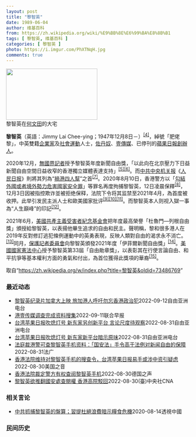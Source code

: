 ```yaml
---
layout: post
title: "黎智英"
date: 1989-06-04
author: 维基百科
from: https://zh.wikipedia.org/wiki/%E9%BB%8E%E6%99%BA%E8%8B%B1
tags: [ 黎智英, 维基百科 ]
categories: [ 黎智英 ]
photo: https://i.imgur.com/PhXTNqH.jpg
comments: true
---
```

<div class="mw-parser-output"><div id="noteTA-97071178" class="noteTA"><div class="noteTA-group"><div data-noteta-group-source="module" data-noteta-group="IT"></div></div><div class="noteTA-local"><div data-noteta-code="zh:巧克力; zh-tw:巧克力; zh-hk:朱古力; zh-cn:巧克力;"></div><div data-noteta-code="zh-tw:黑道; zh-hk:黑社會; zh-cn:黑社会;"></div><div data-noteta-code="zh-tw:飯店; zh-hk:酒店; zh-cn:饭店;"></div><div data-noteta-code="zh-tw:伍佛維茲; zh-hk:沃夫維茲 ;zh-cn:沃尔福威茨;"></div></div></div>

<div class="thumb tright"><div class="thumbinner" style="width:252px;"><a href="/wiki/File:Jimmy_Lai_Chee-ying_home_in_Ho_Man_Tin_20200418.png" class="image"><img alt="" src="//upload.wikimedia.org/wikipedia/commons/thumb/9/9f/Jimmy_Lai_Chee-ying_home_in_Ho_Man_Tin_20200418.png/250px-Jimmy_Lai_Chee-ying_home_in_Ho_Man_Tin_20200418.png" decoding="async" width="250" height="140" class="thumbimage" srcset="//upload.wikimedia.org/wikipedia/commons/thumb/9/9f/Jimmy_Lai_Chee-ying_home_in_Ho_Man_Tin_20200418.png/375px-Jimmy_Lai_Chee-ying_home_in_Ho_Man_Tin_20200418.png 1.5x, //upload.wikimedia.org/wikipedia/commons/thumb/9/9f/Jimmy_Lai_Chee-ying_home_in_Ho_Man_Tin_20200418.png/500px-Jimmy_Lai_Chee-ying_home_in_Ho_Man_Tin_20200418.png 2x" data-file-width="861" data-file-height="481"></a>  <div class="thumbcaption"><div class="magnify"><a href="/wiki/File:Jimmy_Lai_Chee-ying_home_in_Ho_Man_Tin_20200418.png" class="internal" title="放大"></a></div>黎智英在<a href="/wiki/%E4%BD%95%E6%96%87%E7%94%B0" title="何文田">何文田</a>的大宅</div></div></div>
<p><b>黎智英</b>（英語：<span lang="en">Jimmy Lai Chee-ying</span>；1947年12月8日<span class="useeditintro" title="Template:BLP editintro">－</span>）<sup id="cite_ref-7" class="reference"><a href="#cite_note-7">[4]</a></sup>，綽號「肥佬黎」，中英雙籍<a href="/wiki/%E4%BC%81%E4%B8%9A%E5%AE%B6" title="企业家">企業家</a>及<a href="/wiki/%E7%A4%BE%E6%9C%83%E9%81%8B%E5%8B%95" title="社會運動">社會運動</a>人士，<a href="/wiki/%E4%BD%90%E4%B8%B9%E5%A5%B4" title="佐丹奴">佐丹奴</a>、<a href="/wiki/%E5%A3%B9%E5%82%B3%E5%AA%92" title="壹傳媒">壹傳媒</a>、已停刊的<a href="/wiki/%E8%98%8B%E6%9E%9C%E6%97%A5%E5%A0%B1_(%E9%A6%99%E6%B8%AF)" title="蘋果日報 (香港)">蘋果日報</a><a href="/wiki/%E5%89%B5%E8%BE%A6%E4%BA%BA" class="mw-redirect" title="創辦人">創辦人</a>。
</p><p>2020年12月，<a href="/wiki/%E7%84%A1%E5%9C%8B%E7%95%8C%E8%A8%98%E8%80%85" class="mw-redirect" title="無國界記者">無國界記者</a>授予黎智英年度新聞自由獎，「以此向在北京壓力下日益新聞自由空間日益收窄的香港獨立媒體表達支持」<sup id="cite_ref-8" class="reference"><a href="#cite_note-8">[5]</a></sup><sup id="cite_ref-9" class="reference"><a href="#cite_note-9">[6]</a></sup>。而<a href="/wiki/%E4%B8%AD%E5%85%B1%E4%B8%AD%E5%A4%AE%E6%9C%BA%E5%85%B3%E6%8A%A5" title="中共中央机关报">中共中央机关报</a>《<a href="/wiki/%E4%BA%BA%E6%B0%91%E6%97%A5%E6%8A%A5" title="人民日报">人民日报</a>》則將其列為“<a href="/wiki/%E7%A5%B8%E6%B8%AF%E5%9B%9B%E4%BA%BA%E5%B8%AE" title="祸港四人帮">禍港四人幫</a>”之首<sup id="cite_ref-王平2019_10-0" class="reference"><a href="#cite_note-王平2019-10">[7]</a></sup>。2020年8月10日，香港警方以「<a href="/wiki/%E4%B8%AD%E8%8F%AF%E4%BA%BA%E6%B0%91%E5%85%B1%E5%92%8C%E5%9C%8B%E9%A6%99%E6%B8%AF%E7%89%B9%E5%88%A5%E8%A1%8C%E6%94%BF%E5%8D%80%E7%B6%AD%E8%AD%B7%E5%9C%8B%E5%AE%B6%E5%AE%89%E5%85%A8%E6%B3%95" title="中華人民共和國香港特別行政區維護國家安全法">勾結外國或者境外勢力危害國家安全罪</a>」等罪名再度拘捕黎智英，12日凌晨保釋<sup id="cite_ref-auto_11-0" class="reference"><a href="#cite_note-auto-11">[8]</a></sup>，12月3日因被指控欺诈並被拒绝保释，法院下令将其监禁至2021年4月，為首度被收押。此举引发民主派人士和歐美國家批评<sup id="cite_ref-12" class="reference"><a href="#cite_note-12">[9]</a></sup><sup id="cite_ref-13" class="reference"><a href="#cite_note-13">[10]</a></sup><sup id="cite_ref-over100_14-0" class="reference"><a href="#cite_note-over100-14">[11]</a></sup>。而黎智英本人则视入獄一事為“人生巔峰”的印記<sup id="cite_ref-15" class="reference"><a href="#cite_note-15">[12]</a></sup>。
</p><p>2021年6月，<a href="/wiki/%E5%85%B1%E7%94%A2%E4%B8%BB%E7%BE%A9%E5%8F%97%E9%9B%A3%E8%80%85%E7%B4%80%E5%BF%B5%E5%9F%BA%E9%87%91%E6%9C%83" title="共產主義受難者紀念基金會">美國共產主義受害者紀念基金會</a>把年度最高榮譽「杜魯門—列根自由獎」頒授給黎智英，以表揚他畢生追求的自由和民主。聲明稱，黎和很多港人在2019年反對修訂逃犯條例運動中的英勇表現，反映人類對自由的渴求永不消亡。<sup id="cite_ref-16" class="reference"><a href="#cite_note-16">[13]</a></sup>同月，<a href="/wiki/%E4%BF%9D%E8%AD%B7%E8%A8%98%E8%80%85%E5%A7%94%E5%93%A1%E6%9C%83" title="保護記者委員會">保護記者委員會</a>向黎智英頒發2021年度「伊菲爾新聞自由獎」<sup id="cite_ref-17" class="reference"><a href="#cite_note-17">[14]</a></sup>。<a href="/wiki/%E5%9C%8B%E5%AE%B6%E6%86%B2%E6%B3%95%E4%B8%AD%E5%BF%83" title="國家憲法中心">美國國家憲法中心</a>授予黎智英第33屆「自由勛章獎」，以表彰其在行使言論自由、和平抗爭等基本權利方面的勇氣和付出，為首位獲得此獎項的華裔<sup id="cite_ref-18" class="reference"><a href="#cite_note-18">[15]</a></sup>。
</p>
</div><noscript><img src="//zh.wikipedia.org/wiki/Special:CentralAutoLogin/start?type=1x1" alt="" title="" width="1" height="1" style="border: none; position: absolute;"></noscript>
<div class="printfooter" data-nosnippet="">取自“<a dir="ltr" href="https://zh.wikipedia.org/w/index.php?title=黎智英&amp;oldid=73486769">https://zh.wikipedia.org/w/index.php?title=黎智英&amp;oldid=73486769</a>”</div><div id="recent-news"><h3>最近动态</h3><ul><li><a href="https://nodebe4.github.io/waimei/2022-09-12/%E9%BB%8E%E6%99%BA%E8%8B%B1%E7%BA%AA%E5%BD%95%E7%89%87%E5%8A%A0%E6%8B%BF%E5%A4%A7%E4%B8%8A%E6%98%A0-%E6%97%85%E5%8A%A0%E6%B8%AF%E4%BA%BA%E5%91%BC%E5%90%81%E5%8B%BF%E5%BF%98%E9%A6%99%E6%B8%AF%E6%94%BF%E6%B2%BB%E7%8A%AF" title="黎智英纪录片加拿大上映 旅加港人呼吁勿忘香港政治犯—— &nbsp;《香港人：黎智英为自由奋战》纪录片于上周末在加拿大温哥华上映。黎智英儿子和一些专家在映後座谈会上谈论黎智英等香港政治犯所带给世人的省思，...">黎智英纪录片加拿大上映  旅加港人呼吁勿忘香港政治犯</a><time>2022-09-12</time><a class="tag">自由亚洲电台</a></li>
<li><a href="https://nodebe4.github.io/waimei/2022-09-11/%E6%B8%AF%E5%A3%B9%E4%BC%A0%E5%AA%92%E8%B0%83%E6%9F%A5%E5%AE%8C%E6%88%90%E8%B5%84%E6%96%99%E6%90%9C%E9%9B%86" title="港壹传媒调查完成资料搜集—— 由黎智英创办的壹传媒有限公司，因黎智英和一众高层涉嫌违反《香港国安法》被起诉，公司资产冻结。去年7月获香港特区政府委任、负责调查壹传媒事务的审查员陈锦荣说，搜集资料...">港壹传媒调查完成资料搜集</a><time>2022-09-11</time><a class="tag">联合早报</a></li>
<li><a href="https://nodebe4.github.io/waimei/2022-08-31/%E5%8F%B0%E6%B9%BE%E8%8B%B9%E6%9E%9C%E6%97%A5%E6%8A%A5%E5%90%B9%E7%86%84%E7%81%AF%E5%8F%B7-%E6%96%B0%E4%B8%9C%E5%AE%B6%E5%8F%A6%E5%88%9B%E6%96%B0%E5%B9%B3%E5%8F%B0-%E8%A8%80%E8%AE%BA%E5%B0%BA%E5%BA%A6%E5%BE%85%E8%A7%82%E5%AF%9F" title="台湾苹果日报吹熄灯号 新东家另创新平台 言论尺度待观察—— 《台湾苹果日报》交易案告吹，由黎智英创办的《壹传媒》旗下所有新闻平台将成为历史。《台湾苹果日报》负责人叶一坚鼓励员工到新平台后“好好努...">台湾苹果日报吹熄灯号 新东家另创新平台 言论尺度待观察</a><time>2022-08-31</time><a class="tag">自由亚洲电台</a></li>
<li><a href="https://nodebe4.github.io/waimei/2022-08-31/%E5%8F%B0%E6%B9%BE%E8%8B%B9%E6%9E%9C%E6%97%A5%E6%8A%A5%E5%90%B9%E7%86%84%E7%81%AF%E5%8F%B7-%E6%96%B0%E4%B8%9C%E5%AE%B6%E6%96%B0%E5%B9%B3%E5%8F%B0%E6%9A%97%E7%A4%BA%E5%8E%9F%E5%91%B3" title="台湾苹果日报吹熄灯号 新东家新平台暗示原味—— 《台湾苹果日报》交易案告吹，由黎智英创办的《壹传媒》旗下所有新闻平台将成为历史。《台湾苹果日报》负责人叶一坚鼓励员工到新平台后“好好努力，再创一番...">台湾苹果日报吹熄灯号 新东家新平台暗示原味</a><time>2022-08-31</time><a class="tag">自由亚洲电台</a></li>
<li><a href="https://nodebe4.github.io/waimei/2022-08-31/%E6%B3%95%E5%BA%AD%E8%A3%81%E6%B8%AF%E8%AD%A6%E5%8F%AF%E6%9F%A5%E9%BB%8E%E6%99%BA%E8%8B%B1%E6%89%8B%E6%9C%BA%E8%B5%84%E6%96%99-%E5%9B%BD%E5%AE%89%E6%B3%95-%E6%89%8B%E4%BB%A4%E9%AB%98%E4%BA%8E%E6%B3%95%E4%BE%8B%E5%AF%B9%E6%96%B0%E9%97%BB%E8%87%AA%E7%94%B1%E7%9A%84%E4%BF%9D%E9%9A%9C" title="法庭裁港警可查黎智英手机资料：「国安法」手令高于法例对新闻自由的保障—— 31/08/2022 - 09:36 壹传媒创办人黎智英反对警方以《港区国安法第43条实施细则》申请查阅其手机内的八千多...">法庭裁港警可查黎智英手机资料：「国安法」手令高于法例对新闻自由的保障</a><time>2022-08-31</time><a class="tag">法广</a></li>
<li><a href="https://nodebe4.github.io/waimei/2022-08-30/%E9%A6%99%E6%B8%AF%E6%B3%95%E9%99%A2%E7%BB%B4%E6%8C%81%E5%AF%B9%E9%BB%8E%E6%99%BA%E8%8B%B1%E6%89%8B%E6%9C%BA%E7%9A%84%E6%90%9C%E6%9F%A5%E4%BB%A4-%E5%8F%B0%E6%B9%BE%E8%8B%B9%E6%9E%9C%E6%97%A5%E6%8A%A5%E6%98%93%E6%89%8B%E6%88%96%E6%B6%89%E4%B8%AD%E8%B5%84%E5%BC%95%E7%96%91%E8%99%91" title="香港法院维持对黎智英手机的搜查令，台湾苹果日报易手或涉中资引疑虑—— Tue, 30 Aug 2022 17:22:06 GMT 资料照：香港壹传媒创办人黎智英 香港壹传媒创办人黎智英近日向香港...">香港法院维持对黎智英手机的搜查令，台湾苹果日报易手或涉中资引疑虑</a><time>2022-08-30</time><a class="tag">美国之音</a></li>
<li><a href="https://nodebe4.github.io/waimei/2022-08-30/%E9%A6%99%E6%B8%AF%E6%B3%95%E9%99%A2%E8%A3%81%E5%AE%9A%E8%AD%A6%E6%96%B9%E6%9C%89%E6%9D%83%E6%9F%A5%E9%98%85%E9%BB%8E%E6%99%BA%E8%8B%B1%E6%89%8B%E6%9C%BA" title="香港法院裁定警方有权查阅黎智英手机—— 2022-08-30T13:52:59.123Z 香港亲民主媒体大亨黎智英2021年4月因领导未经批准集结被判入狱 （德国之声中文网）香港高等法院法官陈嘉...">香港法院裁定警方有权查阅黎智英手机</a><time>2022-08-30</time><a class="tag">德国之声</a></li>
<li><a href="https://nodebe4.github.io/waimei/2022-08-30/%E9%BB%8E%E6%99%BA%E8%8B%B1%E6%AC%B2%E6%8E%A8%E7%BF%BB%E5%9C%8B%E5%AE%89%E8%99%95%E6%9F%A5%E9%96%B1%E6%AC%8A-%E9%A6%99%E6%B8%AF%E9%AB%98%E9%99%A2%E9%A7%81%E5%9B%9E" title="黎智英欲推翻國安處查閱權 香港高院駁回—— （中央社記者張謙香港30日電）香港壹傳媒集團創辦人黎智英申請司法覆核，要求推翻國安處查閱其手機的手令，但高等法院今早駁回他的申請，維持手令有效。 官方...">黎智英欲推翻國安處查閱權 香港高院駁回</a><time>2022-08-30</time><a class="tag">(臺)中央社CNA</a></li>
</ul></div><div id="open-opinion"><h3>相关言论</h3><ul><li><a href="https://nodebe4.github.io/opinion/2020-08-14/%E4%B8%AD%E5%85%B1%E6%8A%93%E6%8D%95%E9%BB%8E%E6%99%BA%E8%8B%B1%E7%9A%84%E7%9B%A4%E7%AE%97-%E7%BF%92%E6%8F%90%E6%9D%9C%E7%B5%95%E6%B5%AA%E8%B2%BB%E6%9A%97%E7%A4%BA%E7%B3%A7%E9%A3%9F%E5%8D%B1%E6%A9%9F/" title="透視中國">中共抓捕黎智英的盤算；習提杜絕浪費暗示糧食危機</a><time>2020-08-14</time><a class="tag">透視中國</a></li>
</ul></div><div id="mjls-record"><h3>民间历史</h3><ul></ul></div>